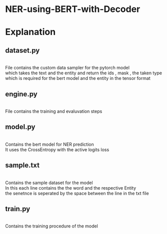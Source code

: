 # NER-using-BERT-with-Decoder
# Explanation
 <h2>dataset.py</h2> <br/> File contains the custom data sampler for the pytorch model <br/> which takes the text and the entity  and return the ids , mask , the taken type <br/> which is required for the bert model and the entity in the tensor format 
 <h2>engine.py</h2> <br/> File contains the training and evaluvation steps <br/>
 <h2>model.py</h2> <br/> Contains the bert model for NER prediction <br/> It uses the CrossEntropy with the active logits loss 
 <h2>sample.txt</h2> <br/> Contains the sample dataset for the model <br/> In this each line contains the the word and the respective Entity <br> the senetnce is seperated by the space between the line in the txt file 
 <h2>train.py</h2> <br/> Contains the training procedure of the model <br/>
